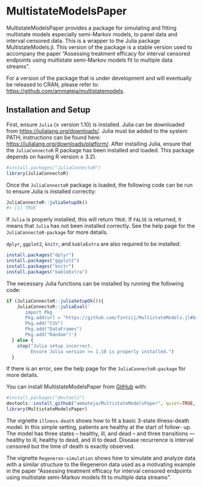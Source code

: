 
<!-- README.md is generated from README.Rmd. Please edit that file -->

# MultistateModelsPaper

<!-- badges: start -->
<!-- badges: end -->

MultistateModelsPaper provides a package for simulating and fitting
multistate models especially semi-Markov models, to panel data and
interval censored data. This is a wrapper to the Julia package
MultistateModels.jl. This version of the package is a stable version
used to accompany the paper “Assessing treatment efficacy for interval
censored endpoints using multistate semi-Markov models fit to multiple
data streams”.

For a version of the package that is under development and will
eventually be released to CRAN, please refer to:
<https://github.com/ammateja/multistatemodels>.

## Installation and Setup

First, ensure `Julia` (≥ version 1.10) is installed. Julia can be
downloaded from <https://julialang.org/downloads/>. Julia must be added
to the system PATH; instructions can be found here:
<https://julialang.org/downloads/platform/>. After installing Julia,
ensure that the `JuliaConnectoR` R package has been installed and
loaded. This package depends on having R version ≥ 3.2).

``` r
#install.packages("JuliaConnectoR")
library(JuliaConnectoR)
```

Once the `JuliaConnectoR` package is loaded, the following code can be
run to ensure Julia is installed correctly:

``` r
JuliaConnectoR::juliaSetupOk()
#> [1] TRUE
```

If `Julia` is properly installed, this will return `TRUE`. If `FALSE` is
returned, it means that `Julia` has not been installed correctly. See
the help page for the `JuliaConnectoR-package` for more details.

`dplyr`, `ggplot2`, `knitr`, and `kableExtra` are also required to be
installed:

``` r
install.packages("dplyr")
install.packages("ggplot2")
install.packages("knitr")
install.packages("kableExtra")
```

The necessary Julia functions can be installed by running the following
code:

``` r
if (JuliaConnectoR::juliaSetupOk()){
    JuliaConnectoR::juliaEval('
       import Pkg
       Pkg.add(url = "https://github.com/fintzij/MultistateModels.jl#biostatistics_manuscript_2024")
       Pkg.add("CSV")
       Pkg.add("DataFrames")
       Pkg.add("Random")')
  } else {
    stop("Julia setup incorrect.
         Ensure Julia version >= 1.10 is properly installed.")
  }
```

If there is an error, see the help page for the `JuliaConnectoR-package`
for more details.

You can install MultistateModelsPaper from [GitHub](https://github.com/)
with:

``` r
#install.packages("devtools")
devtools::install_github("ammateja/MultistateModelsPaper", quiet=TRUE, build_vignettes = TRUE)
library(MultistateModelsPaper)
```

The vignette `illness-death` shows how to fit a basic 3-state
illness-death model. In this simple setting, patients are healthy at the
start of follow- up. The model has three states – healthy, ill, and dead
– and three transitions — healthy to ill, healthy to dead, and ill to
dead. Disease recurrence is interval censored but the time of death is
exactly observed.

The vignette `Regeneron-simulation` shows how to simulate and analyze
data with a similar structure to the Regeneron data used as a motivating
example in the paper “Assessing treatment efficacy for interval censored
endpoints using multistate semi-Markov models fit to multiple data
streams”.
